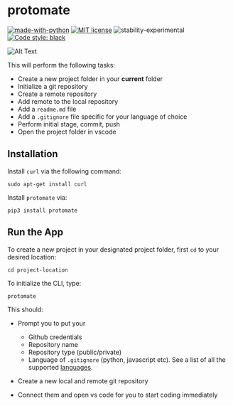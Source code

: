 # protomate

[![made-with-python](https://img.shields.io/badge/Made%20with-Python-1f425f.svg)](https://www.python.org/)
[![MIT license](https://img.shields.io/badge/License-MIT-blue.svg)](https://github.com/rednafi/protomate/blob/master/LICENSE)
![stability-experimental](https://img.shields.io/badge/stability-experimental-orange.svg)
[![Code style: black](https://img.shields.io/badge/code%20style-black-000000.svg)](https://github.com/python/black)

![Alt Text](https://github.com/rednafi/protomate/blob/master/demo/protomate.gif)

This will perform the following tasks:

* Create a new project folder in your **current** folder
* Initialize a git repository
* Create a remote repository
* Add remote to the local repository 
* Add a ```readme.md``` file 
* Add a ```.gitignore``` file specific for your language of choice
* Perform initial stage, commit, push 
* Open the project folder in vscode


## Installation

Install ```curl``` via the following command:

```
sudo apt-get install curl
```
Install ```protomate``` via:

```
pip3 install protomate
```

## Run the App

To create a new project in your designated project folder, first ```cd``` to your desired
location:

```
cd project-location
```
To initialize the CLI, type:
```
protomate
```

This should: 

* Prompt you to put your 
  - Github credentials 
  - Repository name
  - Repository type (public/private)
  - Language of ```.gitignore``` (python, javascript etc). See a list of all the supported [languages](https://github.com/rednafi/protomate/blob/master/languages.py).

* Create a new local and remote git repository
* Connect them and open vs code for you to start coding immediately
